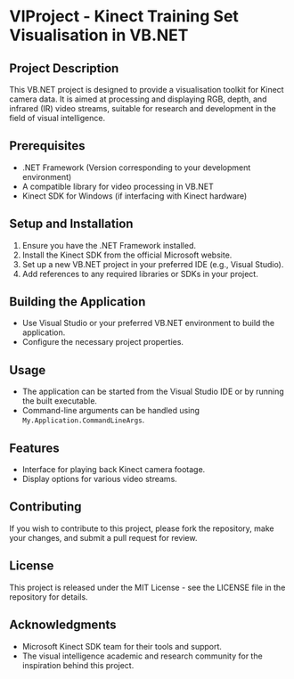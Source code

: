 # VIProject - Kinect Training Set Visualisation in VB.NET

## Project Description
This VB.NET project is designed to provide a visualisation toolkit for Kinect camera data. It is aimed at processing and displaying RGB, depth, and infrared (IR) video streams, suitable for research and development in the field of visual intelligence.

## Prerequisites
- .NET Framework (Version corresponding to your development environment)
- A compatible library for video processing in VB.NET
- Kinect SDK for Windows (if interfacing with Kinect hardware)

## Setup and Installation
1. Ensure you have the .NET Framework installed.
2. Install the Kinect SDK from the official Microsoft website.
3. Set up a new VB.NET project in your preferred IDE (e.g., Visual Studio).
4. Add references to any required libraries or SDKs in your project.

## Building the Application
- Use Visual Studio or your preferred VB.NET environment to build the application.
- Configure the necessary project properties.

## Usage
- The application can be started from the Visual Studio IDE or by running the built executable.
- Command-line arguments can be handled using `My.Application.CommandLineArgs`.

## Features
- Interface for playing back Kinect camera footage.
- Display options for various video streams.

## Contributing
If you wish to contribute to this project, please fork the repository, make your changes, and submit a pull request for review.

## License
This project is released under the MIT License - see the LICENSE file in the repository for details.

## Acknowledgments
- Microsoft Kinect SDK team for their tools and support.
- The visual intelligence academic and research community for the inspiration behind this project.


